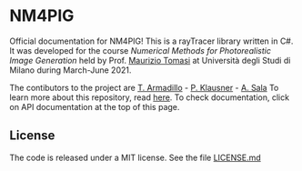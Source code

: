 # NM4PIG 

Official documentation for NM4PIG!
This is a rayTracer library written in C#. It was developed for the course _Numerical Methods for Photorealistic Image Generation_ held by Prof. [Maurizio Tomasi][1] at Università degli Studi di Milano during March-June 2021.

The contibutors to the project are [T. Armadillo][2] - [P. Klausner][3] - [A. Sala][4]
To learn more about this repository, read [here][6]. To check documentation, click on API documentation at the top of this page.
## License

The code is released under a MIT license. See the file [LICENSE.md][5]


[1]: https://github.com/ziotom78
[2]: https://github.com/TommasoArmadillo
[3]: https://github.com/PietroKlausner
[4]: https://github.com/andreasala98
[5]: https://github.com/andreasala98/NM4PIG/blob/master/LICENSE.md
[6]: https://github.com/andreasala98/NM4PIG/blob/master/README.md

